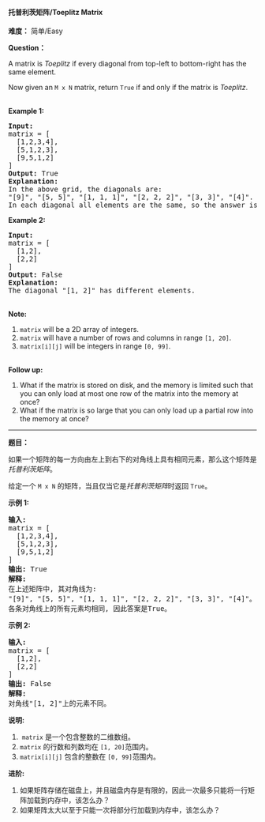 #### 托普利茨矩阵/Toeplitz Matrix
**难度：** 简单/Easy

**Question：** 

<p>A matrix is <em>Toeplitz</em> if every diagonal from top-left to bottom-right has the same element.</p>

<p>Now given an <code>M x N</code> matrix, return&nbsp;<code>True</code>&nbsp;if and only if the matrix is <em>Toeplitz</em>.<br />
&nbsp;</p>

<p><strong>Example 1:</strong></p>

<pre>
<strong>Input:
</strong>matrix = [
&nbsp; [1,2,3,4],
&nbsp; [5,1,2,3],
&nbsp; [9,5,1,2]
]
<strong>Output:</strong> True
<strong>Explanation:</strong>
In the above grid, the&nbsp;diagonals are:
&quot;[9]&quot;, &quot;[5, 5]&quot;, &quot;[1, 1, 1]&quot;, &quot;[2, 2, 2]&quot;, &quot;[3, 3]&quot;, &quot;[4]&quot;.
In each diagonal all elements are the same, so the answer is True.
</pre>

<p><strong>Example 2:</strong></p>

<pre>
<strong>Input:
</strong>matrix = [
&nbsp; [1,2],
&nbsp; [2,2]
]
<strong>Output:</strong> False
<strong>Explanation:</strong>
The diagonal &quot;[1, 2]&quot; has different elements.
</pre>

<p><br />
<strong>Note:</strong></p>

<ol>
	<li><code>matrix</code> will be a 2D array of integers.</li>
	<li><code>matrix</code> will have a number of rows and columns in range <code>[1, 20]</code>.</li>
	<li><code>matrix[i][j]</code> will be integers in range <code>[0, 99]</code>.</li>
</ol>

<p><br />
<strong>Follow up:</strong></p>

<ol>
	<li>What if the matrix is stored on disk, and the memory is limited such that you can only load at most one row of the matrix into the memory at once?</li>
	<li>What if the matrix is so large that you can only load up a partial row into the memory at once?</li>
</ol>


------

**题目：** 
<p>如果一个矩阵的每一方向由左上到右下的对角线上具有相同元素，那么这个矩阵是<em>托普利茨矩阵</em>。</p>

<p>给定一个&nbsp;<code>M x N</code>&nbsp;的矩阵，当且仅当它是<em>托普利茨矩阵</em>时返回&nbsp;<code>True</code>。</p>

<p><strong>示例&nbsp;1:</strong></p>

<pre><strong>输入:</strong> 
matrix = [
&nbsp; [1,2,3,4],
&nbsp; [5,1,2,3],
&nbsp; [9,5,1,2]
]
<strong>输出:</strong> True
<strong>解释:</strong>
在上述矩阵中, 其对角线为:
&quot;[9]&quot;, &quot;[5, 5]&quot;, &quot;[1, 1, 1]&quot;, &quot;[2, 2, 2]&quot;, &quot;[3, 3]&quot;, &quot;[4]&quot;。
各条对角线上的所有元素均相同, 因此答案是True。
</pre>

<p><strong>示例 2:</strong></p>

<pre><strong>输入:</strong>
matrix = [
&nbsp; [1,2],
&nbsp; [2,2]
]
<strong>输出:</strong> False
<strong>解释: 
</strong>对角线&quot;[1, 2]&quot;上的元素不同。
</pre>

<p><strong>说明:</strong></p>

<ol>
	<li>&nbsp;<code>matrix</code>&nbsp;是一个包含整数的二维数组。</li>
	<li><code>matrix</code>&nbsp;的行数和列数均在&nbsp;<code>[1, 20]</code>范围内。</li>
	<li><code>matrix[i][j]</code>&nbsp;包含的整数在&nbsp;<code>[0, 99]</code>范围内。</li>
</ol>

<p><strong>进阶:</strong></p>

<ol>
	<li>如果矩阵存储在磁盘上，并且磁盘内存是有限的，因此一次最多只能将一行矩阵加载到内存中，该怎么办？</li>
	<li>如果矩阵太大以至于只能一次将部分行加载到内存中，该怎么办？</li>
</ol>

